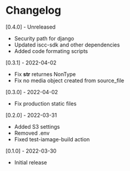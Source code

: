 # Changelog

[0.4.0] - Unreleased
- Security path for django
- Updated iscc-sdk and other dependencies
- Added code formating scripts

[0.3.1] - 2022-04-02
- Fix __str__ returnes NonType
- Fix no media object created from source_file

[0.3.0] - 2022-04-02
- Fix production static files

[0.2.0] - 2022-03-31
- Added S3 settings
- Removed .env
- Fixed test-iamage-build action

[0.1.0] - 2022-03-30
- Initial release
